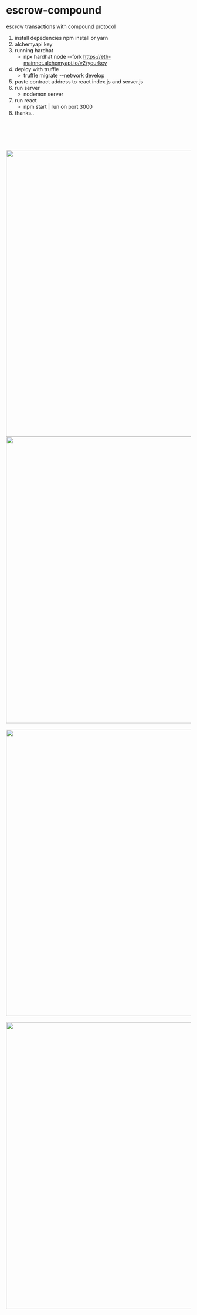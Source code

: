 # escrow-compound
escrow transactions with compound protocol


1. install depedencies npm install or yarn
2. alchemyapi key 
4. running hardhat 
    - npx hardhat node --fork https://eth-mainnet.alchemyapi.io/v2/yourkey
5. deploy with truffle 
    - truffle migrate --network develop
6. paste contract address to react index.js and server.js
7. run server 
    - nodemon server
8. run react
    - npm start | run on port 3000
9. thanks..
  
  <div>
  <br>
 </div>

<br><br>
  <div align="center" >
<img  src="https://i.ibb.co/TmRQ0Jd/admin.jpg"  width="780px"  />
</div>
  

  <div align="center" >
<img  src="https://i.ibb.co/ZxC6y7v/agent.jpg"  width="780px"  />
</div>
  

<br>
  <div align="center" >
<img  src="https://i.ibb.co/VNFDRCL/client-1.jpg"  width="780px"  />
</div>
  
  
<br>
  <div align="center" >
<img  src="https://i.ibb.co/ypPtWY6/clinet-2.jpg"  width="780px"  />
</div>
  
  

